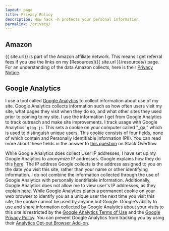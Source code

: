 ```yaml
---
layout: page
title: Privacy Policy
description: How hack -h protects your personal information
permalink: /privacy/
---
```


## Amazon

{{ site.url}} is part of the Amazon affiliate network. This means I get referral fees if you use the links on my [Resources]({{ site.url }}/resources/) page. For an understanding of the data Amazon collects, here is their [Privacy Notice](https://www.amazon.com/gp/help/customer/display.html?nodeId=468496).

## Google Analytics

I use a tool called [Google Analytics](https://marketingplatform.google.com/about/analytics/) to collect information about use of my site. Google Analytics collects information such as how often users visit my site, what pages they visit when they do so, and what other sites they used prior to coming to my site. I use the information I get from Google Analytics to track outreach and make site improvements. I track usage with Google Analytics' `gtag.js`. This sets a cookie on your computer called "\_ga," which is used to distinguish unique users. This cookie consists of four fields, none of which contain and Personally Identifiable Information (PII). You can read more about these fields in the answer to [this question](https://stackoverflow.com/questions/16102436/what-are-the-values-in-ga-cookie) on Stack Overflow.

While Google Analytics does collect User IP addresses, I have set up my Google Analytics to anonymize IP addresses. Google explains how they do this [here](https://support.google.com/analytics/answer/2763052?hl=en). The IP address Google collects is the address assigned to you on the date you visit this site, rather than your name or other identifying information. I do not combine the information collected through the use of Google Analytics with personally identifiable information. Additionally, Google Analytics does not allow me to view user's IP addresses, as they explain [here](https://www.analyticscourse.net/ip-tracking-google-analytics/). While Google Analytics plants a permanent cookie on your web browser to identify you as a unique user the next time you visit this site, the cookie cannot be used by anyone but Google. Google’s ability to use and share information collected by Google Analytics about your visits to this site is restricted by the [Google Analytics Terms of Use](https://www.google.com/analytics/terms/us.html) and the [Google Privacy Policy](http://www.google.com/privacypolicy.html). You can prevent Google Analytics from tracking you by using their [Analytics Opt-out Browser Add-on](https://tools.google.com/dlpage/gaoptout).
